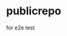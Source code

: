 # publicrepo
for e2e test


























































































































































































































































































































































































































































































































































































































































































































































































































































































































































































































































































































































































































































































































































































































































































































































































































































































































































































































































































































































































































































































































































































































































































































































































































































































































































































































































































































































